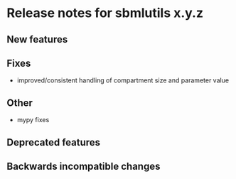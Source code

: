 # Release notes for sbmlutils x.y.z

## New features

## Fixes
- improved/consistent handling of compartment size and parameter value
## Other
- mypy fixes
## Deprecated features

## Backwards incompatible changes 
